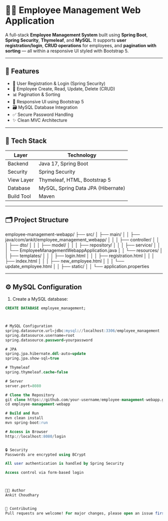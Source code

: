 # 👨‍💼 Employee Management Web Application

A full-stack **Employee Management System** built using **Spring Boot**, **Spring Security**, **Thymeleaf**, and **MySQL**. It supports **user registration/login**, **CRUD operations** for employees, and **pagination with sorting** — all within a responsive UI styled with Bootstrap 5.

---

## 📌 Features

- 🔐 User Registration & Login (Spring Security)
- 🧾 Employee Create, Read, Update, Delete (CRUD)
- 📊 Pagination & Sorting
- 🎨 Responsive UI using Bootstrap 5
- 🗃️ MySQL Database Integration
- ✅ Secure Password Handling
- ✨ Clean MVC Architecture

---

## 🧰 Tech Stack

| Layer       | Technology                    |
|-------------|-------------------------------|
| Backend     | Java 17, Spring Boot          |
| Security    | Spring Security               |
| View Layer  | Thymeleaf, HTML, Bootstrap 5  |
| Database    | MySQL, Spring Data JPA (Hibernate) |
| Build Tool  | Maven                         |

---

## 🗂 Project Structure

employee-management-webapp/ ├── src/ │ ├── main/ │ │ ├── java/com/ankit/employee_management_webapp/ │ │ │ ├── controller/ │ │ │ ├── dto/ │ │ │ ├── model/ │ │ │ ├── repository/ │ │ │ ├── service/ │ │ │ └── EmployeeManagementWebappApplication.java │ │ └── resources/ │ │ ├── templates/ │ │ │ ├── login.html │ │ │ ├── registration.html │ │ │ ├── index.html │ │ │ ├── new_employee.html │ │ │ └── update_employee.html │ │ ├── static/ │ │ └── application.properties



---

## ⚙️ MySQL Configuration

1. Create a MySQL database:

```sql
CREATE DATABASE employee_management;



# MySQL Configuration
spring.datasource.url=jdbc:mysql://localhost:3306/employee_management
spring.datasource.username=root
spring.datasource.password=yourpassword

# JPA
spring.jpa.hibernate.ddl-auto=update
spring.jpa.show-sql=true

# Thymeleaf
spring.thymeleaf.cache=false

# Server
server.port=8080

# Clone the Repository
git clone https://github.com/your-username/employee-management-webapp.git
cd employee-management-webapp

# Build and Run
mvn clean install
mvn spring-boot:run

# Access in Browser
http://localhost:8080/login


🔒 Security
Passwords are encrypted using BCrypt

All user authentication is handled by Spring Security

Access control via form-based login



👨‍💻 Author
Ankit Choudhary


🙌 Contributing
Pull requests are welcome! For major changes, please open an issue first to discuss what you would like to change.
